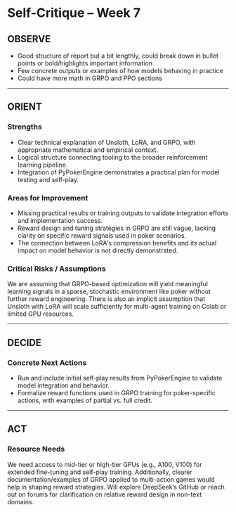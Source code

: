 # Self-Critique – Week 7

## OBSERVE
- Good structure of report but a bit lengthly, could break down in bullet points or bold/highlights important information
- Few concrete outputs or examples of how models behaving in practice
- Could have more math in GRPO and PPO sections

---

## ORIENT

### Strengths
- Clear technical explanation of Unsloth, LoRA, and GRPO, with appropriate mathematical and empirical context.
- Logical structure connecting tooling to the broader reinforcement learning pipeline.
- Integration of PyPokerEngine demonstrates a practical plan for model testing and self-play.

### Areas for Improvement
- Missing practical results or training outputs to validate integration efforts and implementation success.
- Reward design and tuning strategies in GRPO are still vague, lacking clarity on specific reward signals used in poker scenarios.
- The connection between LoRA's compression benefits and its actual impact on model behavior is not directly demonstrated.

### Critical Risks / Assumptions
We are assuming that GRPO-based optimization will yield meaningful learning signals in a sparse, stochastic environment like poker without further reward engineering. 
There is also an implicit assumption that Unsloth with LoRA will scale sufficiently for multi-agent training on Colab or limited GPU resources.

---

## DECIDE

### Concrete Next Actions
- Run and include initial self-play results from PyPokerEngine to validate model integration and behavior.
- Formalize reward functions used in GRPO training for poker-specific actions, with examples of partial vs. full credit.

---

## ACT

### Resource Needs
We need access to mid-tier or high-tier GPUs (e.g., A100, V100) for extended fine-tuning and self-play training. Additionally, clearer documentation/examples of GRPO applied to multi-action games would help in shaping reward strategies. Will explore DeepSeek’s GitHub or reach out on forums for clarification on relative reward design in non-text domains.
